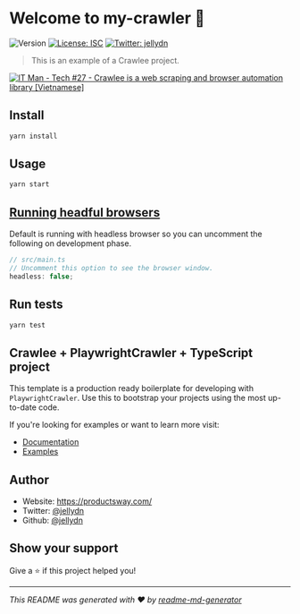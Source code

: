 # Welcome to my-crawler 👋

![Version](https://img.shields.io/badge/version-0.0.1-blue.svg?cacheSeconds=2592000)
[![License: ISC](https://img.shields.io/badge/License-ISC-yellow.svg)](#)
[![Twitter: jellydn](https://img.shields.io/twitter/follow/jellydn.svg?style=social)](https://twitter.com/jellydn)

> This is an example of a Crawlee project.

[![IT Man - Tech #27 - Crawlee is a web scraping and browser automation library [Vietnamese]](https://i.ytimg.com/vi/nrgiOh5HfnU/hqdefault.jpg)](https://www.youtube.com/watch?v=nrgiOh5HfnU)

## Install

```sh
yarn install
```

## Usage

```sh
yarn start
```

## [Running headful browsers](https://crawlee.dev/docs/introduction/setting-up)

Default is running with headless browser so you can uncomment the following on development phase.

```typescript
// src/main.ts
// Uncomment this option to see the browser window.
headless: false;
```

## Run tests

```sh
yarn test
```

## Crawlee + PlaywrightCrawler + TypeScript project

This template is a production ready boilerplate for developing with `PlaywrightCrawler`. Use this to bootstrap your projects using the most up-to-date code.

If you're looking for examples or want to learn more visit:

- [Documentation](https://crawlee.dev/api/playwright-crawler/class/PlaywrightCrawler)
- [Examples](https://crawlee.dev/docs/examples/playwright-crawler)

## Author

- Website: https://productsway.com/
- Twitter: [@jellydn](https://twitter.com/jellydn)
- Github: [@jellydn](https://github.com/jellydn)

## Show your support

Give a ⭐️ if this project helped you!

---

_This README was generated with ❤️ by [readme-md-generator](https://github.com/kefranabg/readme-md-generator)_
